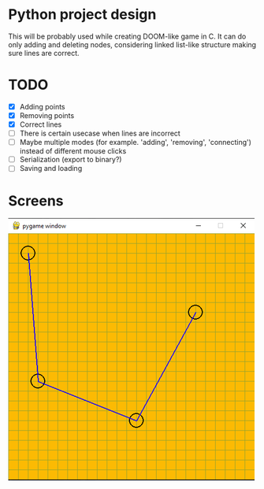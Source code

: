# Python project design

This will be probably used while creating DOOM-like game in C.
It can do only adding and deleting nodes, considering linked list-like structure making sure lines are correct.

# TODO
- [x] Adding points
- [x] Removing points
- [x] Correct lines
- [ ] There is certain usecase when lines are incorrect
- [ ] Maybe multiple modes (for example. 'adding', 'removing', 'connecting') instead of different mouse clicks
- [ ] Serialization (export to binary?)
- [ ] Saving and loading

# Screens
<img src='screens/screen_1.png'></img>
